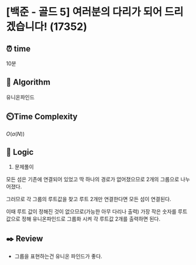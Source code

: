 # [백준 - 골드 5] 여러분의 다리가 되어 드리겠습니다! (17352)
 
## ⏰  **time**

10분

## :pushpin: **Algorithm**

유니온파인드

## ⏲️**Time Complexity**

$O(a(N))$

## :round_pushpin: **Logic**
1. 문제풀이

모든 섬은 기존에 연결되어 있었고 딱 하나의 경로가 없어졌으므로 2개의 그룹으로 나누어졌다.

그러므로 각 그룹의 루트값을 찾고 루트 2개만 연결한다면 모든 섬이 연결된다.

이때 루트 값이 정해진 것이 없으므로(가능한 아무 다리나 출력) 가장 작은 숫자를 루트값으로 정해 유니온파인드로 그룹화 시켜 각 루트값 2개를 출력하면 된다.

## :black_nib: **Review**
- 그룹을 표현하는건 유니온 파인드가 좋다.